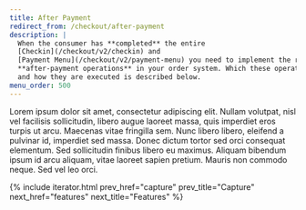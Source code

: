 ```yaml
---
title: After Payment
redirect_from: /checkout/after-payment
description: |
  When the consumer has **completed** the entire
  [Checkin](/checkout/v2/checkin) and
  [Payment Menu](/checkout/v2/payment-menu) you need to implement the relevant
  **after-payment operations** in your order system. Which these operations are
  and how they are executed is described below.
menu_order: 500
---
```


Lorem ipsum dolor sit amet, consectetur adipiscing elit. Nullam volutpat, nisl
vel facilisis sollicitudin, libero augue laoreet massa, quis imperdiet eros
turpis ut arcu. Maecenas vitae fringilla sem. Nunc libero libero, eleifend a
pulvinar id, imperdiet sed massa. Donec dictum tortor sed orci consequat
elementum. Sed sollicitudin finibus libero eu maximus. Aliquam bibendum ipsum id
arcu aliquam, vitae laoreet sapien pretium. Mauris non commodo neque. Sed vel
leo orci.

{% include iterator.html prev_href="capture"
                         prev_title="Capture"
                         next_href="features"
                         next_title="Features" %}
